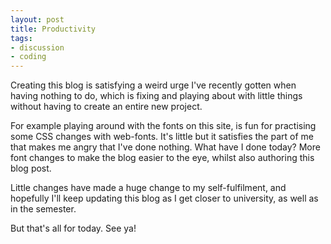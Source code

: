 ```yaml
---
layout: post
title: Productivity
tags:
- discussion
- coding
---
```


Creating this blog is satisfying a weird urge I've recently gotten when having
nothing to do, which is fixing and playing about with little things without
having to create an entire new project.

For example playing around with the fonts on this site, is fun for practising
some CSS changes with web-fonts. It's little but it satisfies the part of me
that makes me angry that I've done nothing. What have I done today? More font
changes to make the blog easier to the eye, whilst also authoring this blog
post.

Little changes have made a huge change to my self-fulfilment, and hopefully
I'll keep updating this blog as I get closer to university, as well as in the
semester.

But that's all for today. See ya!
